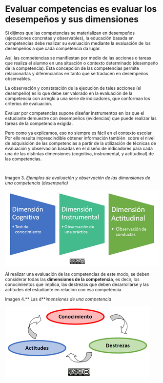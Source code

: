 
# Evaluar competencias es evaluar los desempeños y sus dimensiones

Si dijimos que las competencias se materializan en desempeños (ejecuciones concretas y observables), la educación basada en competencias debe realizar su evaluación mediante la evaluación de los desempeños a que cada competencia da lugar.

Así, las competencias se manifiestan por medio de las acciones o tareas que realiza el alumno en una situación o contexto determinado (desempeño de la competencia). Esta concepción de las competencias permite relacionarlas y diferenciarlas en tanto que se traducen en desempeños observables.

La observación y constatación de la ejecución de tales acciones (el desempeño) es lo que debe ser valorado en la evaluación de la competencia con arreglo a una serie de indicadores, que conforman los criterios de evaluación.

Evaluar por competencias supone diseñar instrumentos en los que el estudiante demuestre con desempeños (evidencias) que puede realizar las tareas de la competencia exigida.

Pero como ya explicamos, eso no siempre es fácil en el contexto escolar. Por ello resulta imprescindible obtener información también  sobre el nivel de adquisición de las competencias a partir de la utilización de técnicas de evaluación y observación basadas en el diseño de indicadores para cada una de las distintas dimensiones (cognitiva, instrumental, y actitudinal) de las competencias. 

 

Imagen 3. *Ejemplos de evaluación y observación de las dimensiones de una competencia (desempeño)*

![](img/Imagen_5_B3.jpg)





Al realizar una evaluación de las competencias de este modo, se deben considerar todas las **dimensiones de la competencia**, es decir, los conocimientos que implica, las destrezas que deben desarrollarse y las actitudes del estudiante en relación con esa competencia.

Imagen 4.** Las d***imensiones de una competencia*

![](img/Imagen_6_B3.jpg)
